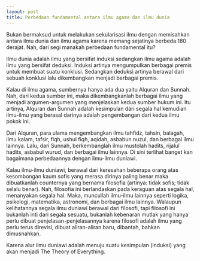 ```yaml
--- 
layout: post
title: Perbedaan fundamental antara ilmu agama dan ilmu dunia
--- 
```


Bukan bermaksud untuk melakukan sekularisasi ilmu dengan memisahkan antara ilmu dunia dan ilmu agama karena memang sejatinya berbeda 180 derajat. Nah, dari segi manakah perbedaan fundamental itu?

Ilmu dunia adalah ilmu yang bersifat induksi sedangkan ilmu agama adalah ilmu yang bersifat deduksi. Induksi artinya mengumpulkan berbagai premis untuk membuat suatu konklusi. Sedangkan deduksi artinya berawal dari sebuah konklusi lalu dikembangkan menjadi berbagai premis.

Kalau di ilmu agama, sumbernya hanya ada dua yaitu Alquran dan Sunnah. Nah, dari kedua sumber ini, maka dikembangkanlah berbagai ilmu yang menjadi argumen-argumen yang menjelaskan kedua sumber hukum ini. Itu artinya, Alquran dan Sunnah adalah kesimpulan dari segala hal kemudian ilmu-ilmu yang berasal darinya adalah pengembangan dari kedua ilmu pokok ini.

Dari Alquran, para ulama mengembangkan ilmu tahfidz, tahsin, balagah, ilmu kalam, tafsir, fiqh, ushul fiqh, aqidah, asbabun nuzul, dan berbagai ilmu lainnya. Lalu, dari Sunnah, berkembanglah ilmu mustolah hadits, rijalul hadits, asbabul wurud, dan berbagai ilmu lainnya. Di sini terlihat banget kan bagaimana perbedaannya dengan ilmu-ilmu duniawi.

Kalau ilmu-ilmu duniawi, berawal dari keresahan beberapa orang atas kesombongan kaum sofis yang merasa dirinya paling benar maka dibuatkanlah counternya yang bernama filosofia (artinya: tidak sofis; tidak selalu benar). Nah, filosofia ini berlandaskan pada keraguan atas segala hal, menanyakan segala hal. Maka, muncullah ilmu-ilmu lainnya seperti logika, psikologi, matematika, astronomi, dan berbagai ilmu lainnya. Walaupun kelihatannya segala ilmu duniawi berawal dari filosofi, tapi filosofi ini bukanlah inti dari segala sesuatu, bukanlah kebenaran mutlak yang hanya perlu dibuat penjelasan-penjelasannya karena filosofi adalah ilmu yang perlu terus direvisi, dibuat aliran-aliran baru, dibantah, bahkan dimusnahkan.

Karena alur ilmu duniawi adalah menuju suatu kesimpulan (induksi) yang akan menjadi The Theory of Everything.
